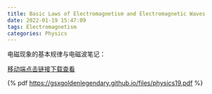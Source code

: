 ```yaml
---
title: Basic Laws of Electromagnetism and Electromagnetic Waves
date: 2022-01-19 15:47:09
tags: Electromagnetism
categories: Physics
---
```


电磁现象的基本规律与电磁波笔记：

<!--more-->

[移动端点击链接下载查看](https://gsxgoldenlegendary.github.io/files/physics19.pdf)

{% pdf https://gsxgoldenlegendary.github.io/files/physics19.pdf %}
